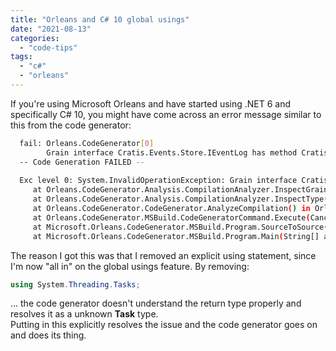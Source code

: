 ```yaml
---
title: "Orleans and C# 10 global usings"
date: "2021-08-13"
categories: 
  - "code-tips"
tags: 
  - "c#"
  - "orleans"
---
```


If you're using Microsoft Orleans and have started using .NET 6 and specifically C# 10, you might have come across an error message similar to this from the code generator:

```bash
  fail: Orleans.CodeGenerator[0]
        Grain interface Cratis.Events.Store.IEventLog has method Cratis.Events.Store.IEventLog.Commit(Cratis.Events.EventSourceId, Cratis.Events.EventType, string) which returns a non-awaitable type Task. All grain interface methods must return awaitable types. Did you mean to return Task<Task>?
  -- Code Generation FAILED -- 
  
  Exc level 0: System.InvalidOperationException: Grain interface Cratis.Events.Store.IEventLog has method Cratis.Events.Store.IEventLog.Commit(Cratis.Events.EventSourceId, Cratis.Events.EventType, string) which returns a non-awaitable type Task. All grain interface methods must return awaitable types. Did you mean to return Task<Task>?
     at Orleans.CodeGenerator.Analysis.CompilationAnalyzer.InspectGrainInterface(INamedTypeSymbol type) in Orleans.CodeGenerator.dll:token 0x6000136+0x86
     at Orleans.CodeGenerator.Analysis.CompilationAnalyzer.InspectType(INamedTypeSymbol type) in Orleans.CodeGenerator.dll:token 0x6000138+0x23
     at Orleans.CodeGenerator.CodeGenerator.AnalyzeCompilation() in Orleans.CodeGenerator.dll:token 0x6000009+0x9f
     at Orleans.CodeGenerator.MSBuild.CodeGeneratorCommand.Execute(CancellationToken cancellationToken) in Orleans.CodeGenerator.MSBuild.dll:token 0x6000014+0x44f
     at Microsoft.Orleans.CodeGenerator.MSBuild.Program.SourceToSource(String[] args) in Orleans.CodeGenerator.MSBuild.dll:token 0x6000025+0x45b
     at Microsoft.Orleans.CodeGenerator.MSBuild.Program.Main(String[] args) in Orleans.CodeGenerator.MSBuild.dll:token 0x6000023+0x3d
```

The reason I got this was that I removed an explicit using statement, since I'm now "all in" on the global usings feature. By removing:

```csharp
using System.Threading.Tasks;
```

... the code generator doesn't understand the return type properly and resolves it as a unknown **Task** type.  
Putting in this explicitly resolves the issue and the code generator goes on and does its thing.
